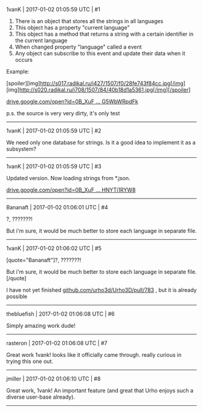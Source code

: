 1vanK | 2017-01-02 01:05:59 UTC | #1

1) There is an object that stores all the strings in all languages
2) This object has a property "current language"
3) This object has a method that returns a string with a certain identifier in the current language
4) When changed property "language" called a event
5) Any object can subscribe to this event and update their data when it occurs

Example:

[spoiler][img]http://s017.radikal.ru/i427/1507/f0/28fe743f84cc.jpg[/img] [img]http://s020.radikal.ru/i708/1507/84/40b18d1a5361.jpg[/img][/spoiler]

[drive.google.com/open?id=0B_XuF ... G5WbWRpdFk](https://drive.google.com/open?id=0B_XuF2wRVpw4RWRxTG5WbWRpdFk)

p.s. the source is very very dirty, it's only test

-------------------------

1vanK | 2017-01-02 01:05:59 UTC | #2

We need only one database for strings. Is it a good idea to implement it as a subsystem?

-------------------------

1vanK | 2017-01-02 01:05:59 UTC | #3

Updated version. Now loading strings from *.json.

[drive.google.com/open?id=0B_XuF ... HNYTi1RYW8](https://drive.google.com/open?id=0B_XuF2wRVpw4OENUMHNYTi1RYW8)

-------------------------

Bananaft | 2017-01-02 01:06:01 UTC | #4

?, ???????!

But i'm sure, it would be much better to store each language in separate file.

-------------------------

1vanK | 2017-01-02 01:06:02 UTC | #5

[quote="Bananaft"]?, ???????!

But i'm sure, it would be much better to store each language in separate file.[/quote]

I have not yet finished [github.com/urho3d/Urho3D/pull/783](https://github.com/urho3d/Urho3D/pull/783) , but it is already possible

-------------------------

thebluefish | 2017-01-02 01:06:08 UTC | #6

Simply amazing work dude!

-------------------------

rasteron | 2017-01-02 01:06:08 UTC | #7

Great work 1vank! looks like it officially came through. really curious in trying this one out.

-------------------------

jmiller | 2017-01-02 01:06:10 UTC | #8

Great work, 1vank!
An important feature (and great that Urho enjoys such a diverse user-base already).

-------------------------


